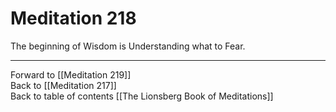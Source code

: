 # Meditation 218

The beginning of Wisdom is Understanding what to Fear. 

___

Forward to [[Meditation 219]]  
Back to [[Meditation 217]]  
Back to table of contents [[The Lionsberg Book of Meditations]]  